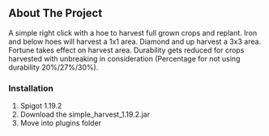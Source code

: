 ## About The Project

A simple right click with a hoe to harvest full grown crops and replant. Iron and below hoes will harvest a 1x1 area. Diamond and up harvest a 3x3 area. Fortune takes effect on harvest area. Durability gets reduced for crops harvested with unbreaking in consideration (Percentage for not using durability 20%/27%/30%).

### Installation
1. Spigot 1.19.2
2. Download the simple_harvest_1.19.2.jar
3. Move into plugins folder
